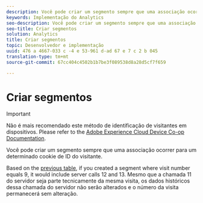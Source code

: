 ```yaml
---
description: Você pode criar um segmento sempre que uma associação ocorrer para um determinado cookie de ID do visitante.
keywords: Implementação do Analytics
seo-description: Você pode criar um segmento sempre que uma associação ocorrer para um determinado cookie de ID do visitante.
seo-title: Criar segmentos
solution: Analytics
title: Criar segmentos
topic: Desenvolvedor e implementação
uuid: 476 a 4667-033 c -4 e 53-961 d-ad 67 e 7 c 2 b 045
translation-type: tm+mt
source-git-commit: 67cc404c4502b1b7be3f089538d8a28d5cf7f659

---
```



# Criar segmentos

>[!IMPORTANT]
>
>Não é mais recomendado este método de identificação de visitantes em dispositivos. Please refer to the [Adobe Experience Cloud Device Co-op Documentation](https://marketing.adobe.com/resources/help/en_US/mcdc/).

Você pode criar um segmento sempre que uma associação ocorrer para um determinado cookie de ID do visitante.

Based on the [previous table](../../../implement/js-implementation/xdevice-visid/visit-example.md#concept_E3B32B8E539F4FDC8E3FA872328B87BA), if you created a segment where visit number equals 9, it would include server calls 12 and 13. Mesmo que a chamada 11 do servidor seja parte tecnicamente da mesma visita, os dados históricos dessa chamada do servidor não serão alterados e o número da visita permanecerá sem alteração.
